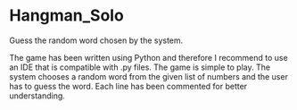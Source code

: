 # Hangman_Solo
Guess the random word chosen by the system.

The game has been written using Python and therefore I recommend to use an IDE that is compatible with .py files. 
The game is simple to play.
The system chooses a random word from the given list of numbers and the user has to guess the word. 
Each line has been commented for better understanding. 
